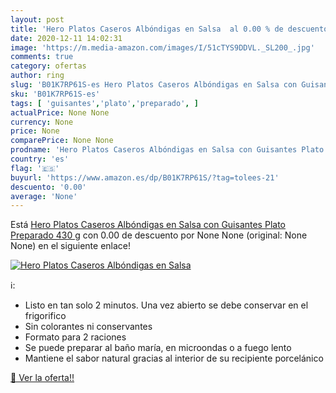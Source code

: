 ```yaml
---
layout: post
title: 'Hero Platos Caseros Albóndigas en Salsa  al 0.00 % de descuento'
date: 2020-12-11 14:02:31
image: 'https://m.media-amazon.com/images/I/51cTYS9DDVL._SL200_.jpg'
comments: true
category: ofertas
author: ring
slug: 'B01K7RP61S-es Hero Platos Caseros Albóndigas en Salsa con Guisantes...'
sku: 'B01K7RP61S-es'
tags: [ 'guisantes','plato','preparado', ]
actualPrice: None None
currency: None
price: None
comparePrice: None None
prodname: 'Hero Platos Caseros Albóndigas en Salsa con Guisantes Plato Preparado 430 g'
country: 'es'
flag: '🇪🇸'
buyurl: 'https://www.amazon.es/dp/B01K7RP61S/?tag=tolees-21'
descuento: '0.00'
average: 'None'
---
```


Está [Hero Platos Caseros Albóndigas en Salsa con Guisantes Plato Preparado 430 g](https://www.amazon.es/dp/B01K7RP61S/?tag=tolees-21) con 0.00 de descuento por None None (original: None None) en el siguiente enlace!

[![Hero Platos Caseros Albóndigas en Salsa ](https://m.media-amazon.com/images/I/51cTYS9DDVL._SL200_.jpg)](https://www.amazon.es/dp/B01K7RP61S/?tag=tolees-21)

ℹ️:

- Listo en tan solo 2 minutos. Una vez abierto se debe conservar en el frigorifico
- Sin colorantes ni conservantes
- Formato para 2 raciones
- Se puede preparar al baño maría, en microondas o a fuego lento
- Mantiene el sabor natural gracias al interior de su recipiente porcelánico

[🛒 Ver la oferta!!](https://www.amazon.es/dp/B01K7RP61S/?tag=tolees-21)
